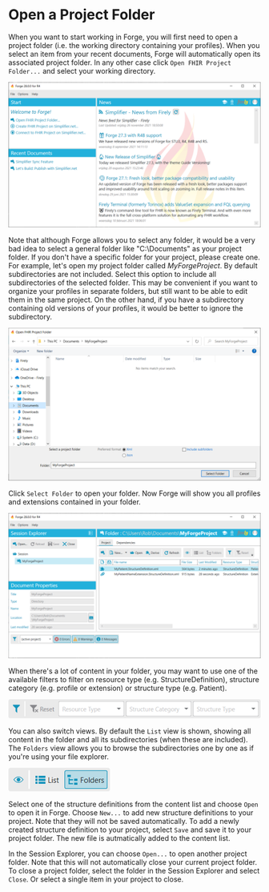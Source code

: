 # Open a Project Folder

When you want to start working in Forge, you will first need to open a
project folder (i.e. the working directory containing your profiles).
When you select an item from your recent documents, Forge will
automatically open its associated project folder. In any other case
click `Open FHIR Project Folder...` and select your working directory.

![Open a folder in Forge](../images/OpenFolder.png)

Note that although Forge allows you to select any folder, it would be a
very bad idea to select a general folder like "C:\Documents" as your
project folder. If you don't have a specific folder for your project,
please create one. For example, let's open my project folder called
*MyForgeProject*. By default subdirectories are not included. Select this
option to include all subdirectories of the selected folder. This may be
convenient if you want to organize your profiles in separate folders,
but still want to be able to edit them in the same project. On the other
hand, if you have a subdirectory containing old versions of your
profiles, it would be better to ignore the subdirectory.

![Select a folder in Forge](../images/SelectFolder.png)

Click `Select Folder` to open your folder. Now Forge will show you all
profiles and extensions contained in your folder.

![The session explorer in Forge](../images/SessionExplorer.png)

When there's a lot of content in your folder, you may want to use one of
the available filters to filter on resource type (e.g.
StructureDefinition), structure category (e.g. profile or extension) or structure
type (e.g. Patient).

![The project filter in Forge](../images/ProjectFilter.png)

You can also switch views. By default the `List` view is shown, showing
all content in the folder and all its subdirectories (when these are
included). The `Folders` view allows you to browse the subdirectories
one by one as if you're using your file explorer.

![The project view in Forge](../images/ProjectView.png)

Select one of the structure definitions from the content list and choose
`Open` to open it in Forge. Choose `New...` to add new structure
definitions to your project. Note that they will not be saved
automatically. To add a newly created structure definition to your
project, select `Save` and save it to your
project folder. The new file is autmatically added to the content list.

In the Session Explorer, you can choose
`Open...` to open another project folder. Note
that this will not automatically close your current project folder. To
close a project folder, select the folder in the Session Explorer and
select `Close`. Or select a single item in your project to close.